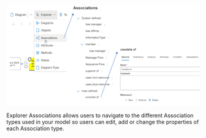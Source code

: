 ![](https://github.com/SemTalkOnline/SemTalkOnline/blob/main/images/Explorer_AssociationsAll.png)

Explorer Associations allows users to navigate to the different Association types used in your model so users can edit, add or change the properties of each Association type. 

